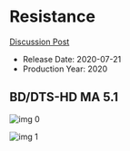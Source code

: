 # Resistance

[Discussion Post](https://www.avsforum.com/threads/bass-eq-for-filtered-movies.2995212/post-59986548)

* Release Date: 2020-07-21
* Production Year: 2020

## BD/DTS-HD MA 5.1

![img 0](https://i.imgur.com/NaDwrfP.jpg)

![img 1](https://i.imgur.com/WU5QN8e.png)

